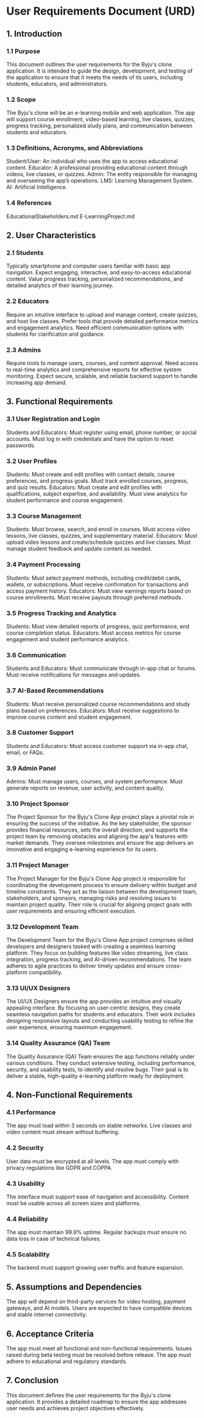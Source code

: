 # User Requirements Document (URD)
## 1. Introduction
### 1.1 Purpose
This document outlines the user requirements for the Byju's clone application. It is intended to guide the design, development, and testing of the application to ensure that it meets the needs of its users, including students, educators, and administrators.

### 1.2 Scope
The Byju's clone will be an e-learning mobile and web application. The app will support course enrollment, video-based learning, live classes, quizzes, progress tracking, personalized study plans, and communication between students and educators.

### 1.3 Definitions, Acronyms, and Abbreviations

Student/User: An individual who uses the app to access educational content.
Educator: A professional providing educational content through videos, live classes, or quizzes.
Admin: The entity responsible for managing and overseeing the app’s operations.
LMS: Learning Management System.
AI: Artificial Intelligence.
### 1.4 References

EducationalStakeholders.md
E-LearningProject.md
## 2. User Characteristics
### 2.1 Students

Typically smartphone and computer users familiar with basic app navigation.
Expect engaging, interactive, and easy-to-access educational content.
Value progress tracking, personalized recommendations, and detailed analytics of their learning journey.
### 2.2 Educators

Require an intuitive interface to upload and manage content, create quizzes, and host live classes.
Prefer tools that provide detailed performance metrics and engagement analytics.
Need efficient communication options with students for clarification and guidance.
### 2.3 Admins

Require tools to manage users, courses, and content approval.
Need access to real-time analytics and comprehensive reports for effective system monitoring.
Expect secure, scalable, and reliable backend support to handle increasing app demand.
## 3. Functional Requirements
### 3.1 User Registration and Login

Students and Educators:
Must register using email, phone number, or social accounts.
Must log in with credentials and have the option to reset passwords.
### 3.2 User Profiles

Students:
Must create and edit profiles with contact details, course preferences, and progress goals.
Must track enrolled courses, progress, and quiz results.
Educators:
Must create and edit profiles with qualifications, subject expertise, and availability.
Must view analytics for student performance and course engagement.
### 3.3 Course Management

Students:
Must browse, search, and enroll in courses.
Must access video lessons, live classes, quizzes, and supplementary material.
Educators:
Must upload video lessons and create/schedule quizzes and live classes.
Must manage student feedback and update content as needed.
### 3.4 Payment Processing

Students:
Must select payment methods, including credit/debit cards, wallets, or subscriptions.
Must receive confirmation for transactions and access payment history.
Educators:
Must view earnings reports based on course enrollments.
Must receive payouts through preferred methods.
### 3.5 Progress Tracking and Analytics

Students:
Must view detailed reports of progress, quiz performance, and course completion status.
Educators:
Must access metrics for course engagement and student performance analytics.
### 3.6 Communication

Students and Educators:
Must communicate through in-app chat or forums.
Must receive notifications for messages and updates.
### 3.7 AI-Based Recommendations

Students:
Must receive personalized course recommendations and study plans based on preferences.
Educators:
Must receive suggestions to improve course content and student engagement.
### 3.8 Customer Support

Students and Educators:
Must access customer support via in-app chat, email, or FAQs.
### 3.9 Admin Panel

Admins:
Must manage users, courses, and system performance.
Must generate reports on revenue, user activity, and content quality.
### 3.10 Project Sponsor
The Project Sponsor for the Byju's Clone App project plays a pivotal role in ensuring the success of the initiative. As the key stakeholder, the sponsor provides financial resources, sets the overall direction, and supports the project team by removing obstacles and aligning the app's features with market demands. They oversee milestones and ensure the app delivers an innovative and engaging e-learning experience for its users.

### 3.11 Project Manager
The Project Manager for the Byju's Clone App project is responsible for coordinating the development process to ensure delivery within budget and timeline constraints. They act as the liaison between the development team, stakeholders, and sponsors, managing risks and resolving issues to maintain project quality. Their role is crucial for aligning project goals with user requirements and ensuring efficient execution.

### 3.12 Development Team
The Development Team for the Byju's Clone App project comprises skilled developers and designers tasked with creating a seamless learning platform. They focus on building features like video streaming, live class integration, progress tracking, and AI-driven recommendations. The team adheres to agile practices to deliver timely updates and ensure cross-platform compatibility.

### 3.13 UI/UX Designers
The UI/UX Designers ensure the app provides an intuitive and visually appealing interface. By focusing on user-centric designs, they create seamless navigation paths for students and educators. Their work includes designing responsive layouts and conducting usability testing to refine the user experience, ensuring maximum engagement.

### 3.14 Quality Assurance (QA) Team
The Quality Assurance (QA) Team ensures the app functions reliably under various conditions. They conduct extensive testing, including performance, security, and usability tests, to identify and resolve bugs. Their goal is to deliver a stable, high-quality e-learning platform ready for deployment.

## 4. Non-Functional Requirements
### 4.1 Performance

The app must load within 3 seconds on stable networks.
Live classes and video content must stream without buffering.
### 4.2 Security

User data must be encrypted at all levels.
The app must comply with privacy regulations like GDPR and COPPA.
### 4.3 Usability

The interface must support ease of navigation and accessibility.
Content must be usable across all screen sizes and platforms.
### 4.4 Reliability

The app must maintain 99.9% uptime.
Regular backups must ensure no data loss in case of technical failures.
### 4.5 Scalability

The backend must support growing user traffic and feature expansion.
## 5. Assumptions and Dependencies
The app will depend on third-party services for video hosting, payment gateways, and AI models.
Users are expected to have compatible devices and stable internet connectivity.
## 6. Acceptance Criteria
The app must meet all functional and non-functional requirements.
Issues raised during beta testing must be resolved before release.
The app must adhere to educational and regulatory standards.
## 7. Conclusion
This document defines the user requirements for the Byju's clone application. It provides a detailed roadmap to ensure the app addresses user needs and achieves project objectives effectively.
